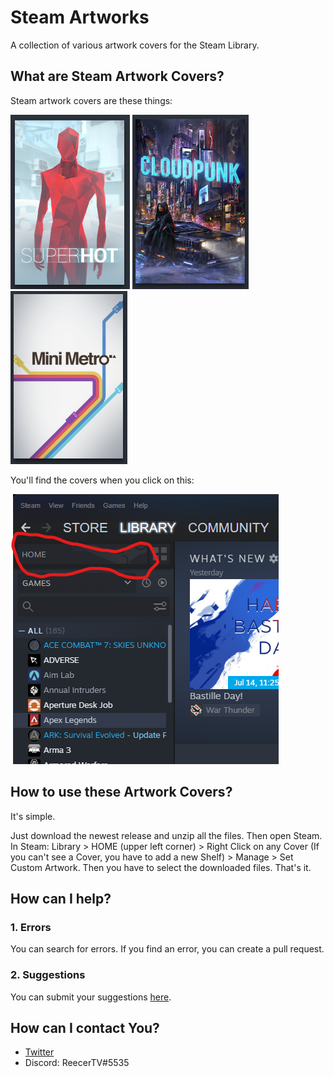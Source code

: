 # Steam Artworks

A collection of various artwork covers for the Steam Library.
 
## What are Steam Artwork Covers?

Steam artwork covers are these things:

![Game: Superhot](./assets/exp_cover.png)
![Game: Cloudpunk](./assets/exp_cover2.png)
![Game: Mini Metro](./assets/exp_cover3.png)

You'll find the covers when you click on this:

![HOME BUTTON](./assets/exp_leftcorner.png)

## How to use these Artwork Covers?

It's simple.

Just download the newest release and unzip all the files. Then open Steam. In Steam: Library > HOME (upper left corner) > Right Click on any Cover (If you can't see a Cover, you have to add a new Shelf) > Manage > Set Custom Artwork. Then you have to select the downloaded files. That's it.

## How can I help?

### 1. Errors

You can search for errors. If you find an error, you can create a pull request.

### 2. Suggestions

You can submit your suggestions [here](https://docs.google.com/forms/d/e/1FAIpQLSfeTlHdRuyFv8XdTM7DqoEVf2ZNFUiGyufvpNP5CqdeeqnAbQ/viewform?usp=sf_link).

## How can I contact You?

- [Twitter](https://twitter.com/Reecer_TV)
- Discord: ReecerTV#5535